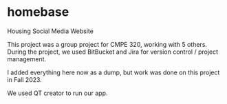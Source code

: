 # homebase
Housing Social Media Website

This project was a group project for CMPE 320, working with 5 others. During the project, we used BitBucket and Jira for version control / project management.

I added everything here now as a dump, but work was done on this project in Fall 2023.

We used QT creator to run our app.
